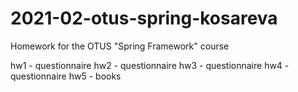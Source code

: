 # 2021-02-otus-spring-kosareva
Homework for the OTUS "Spring Framework" course

hw1 - questionnaire
hw2 - questionnaire
hw3 - questionnaire
hw4 - questionnaire
hw5 - books